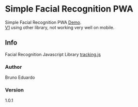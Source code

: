 # Simple Facial Recognition PWA

Simple Facial Recognition PWA 
[Demo](https://brunoeduardo1.github.io/facial-recognition-pwa-lite/). <br/>
[V1](https://brunoeduardo1.github.io/facial-recognition-pwa/) using other library, not working very well on mobile.

## Info

Facial Recognition Javascript Library [tracking.js](https://github.com/eduardolundgren/tracking.js)

### Author

Bruno Eduardo

### Version

1.0.1
